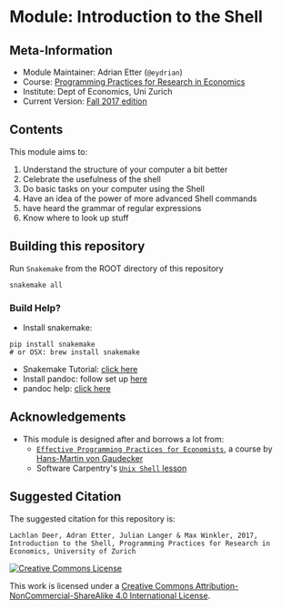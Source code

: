 # Module: Introduction to the Shell


## Meta-Information

*   Module Maintainer: Adrian Etter (`@eydrian`)
*   Course: [Programming Practices for Research in Economics](https://github.com/pp4rs)
*   Institute: Dept of Economics, Uni Zurich
*   Current Version: [Fall 2017 edition](https://pp4rs.github.io/2017-uzh)

## Contents

This module aims to:

1. Understand the structure of your computer a bit better
2. Celebrate the usefulness of the shell
3. Do basic tasks on your computer using the Shell
4. Have an idea of the power of more advanced Shell commands
5. have heard the grammar of regular expressions
5. Know where to look up stuff


## Building this repository
Run `Snakemake` from the ROOT directory of this repository
```
snakemake all
```

### Build  Help?

* Install snakemake:

```
pip install snakemake
# or OSX: brew install snakemake
```

* Snakemake Tutorial: [click here](https://snakemake.readthedocs.io/en/stable/)
* Install pandoc: follow set up [here](http://pandoc.org/installing.html)
* pandoc help: [click here](http://pandoc.org/getting-started.html)

## Acknowledgements

*   This module is designed after and borrows a lot from:
    *   [`Effective Programming Practices for Economists`](http://wiwi.uni-bonn.de/gaudecker/teaching/prog_econ_slides.html#prog-econ-slides), a course by [Hans-Martin von Gaudecker](http://wiwi.uni-bonn.de/gaudecker/index.html)
    *   Software Carpentry's [`Unix Shell` lesson](http://swcarpentry.github.io/shell-novice/)

## Suggested Citation

The suggested citation for this repository is:

```
Lachlan Deer, Adran Etter, Julian Langer & Max Winkler, 2017, Introduction to the Shell, Programming Practices for Research in Economics, University of Zurich
```

<a rel="license" href="http://creativecommons.org/licenses/by-nc-sa/4.0/"><img alt="Creative Commons License" style="border-width:0" src="https://i.creativecommons.org/l/by-nc-sa/4.0/88x31.png" /></a><br />

This work is licensed under a <a rel="license" href="http://creativecommons.org/licenses/by-nc-sa/4.0/">Creative Commons Attribution-NonCommercial-ShareAlike 4.0 International License</a>.
